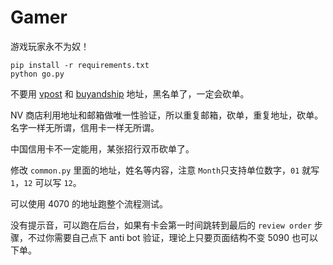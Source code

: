 Gamer
==============

游戏玩家永不为奴！

```
pip install -r requirements.txt
python go.py
```

不要用 [vpost](https://vpost.com/) 和 [buyandship](https://www.buyandship.com.sg/) 地址，黑名单了，一定会砍单。

NV 商店利用地址和邮箱做唯一性验证，所以重复邮箱，砍单，重复地址，砍单。名字一样无所谓，信用卡一样无所谓。

中国信用卡不一定能用，某张招行双币砍单了。

修改 `common.py` 里面的地址，姓名等内容，注意 `Month`只支持单位数字，`01` 就写 `1`，`12` 可以写 `12`。

可以使用 4070 的地址跑整个流程测试。

没有提示音，可以跑在后台，如果有卡会第一时间跳转到最后的 `review order` 步骤，不过你需要自己点下 anti bot 验证，理论上只要页面结构不变 5090 也可以下单。